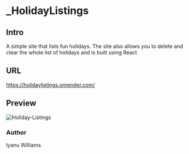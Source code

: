 # _HolidayListings

## Intro
 A simple site that lists fun holidays. The site also allows you to delete and clear the whole list of holidays and is built using React

## URL
https://holidaylistings.onrender.com/

## Preview
![Holiday-Listings](https://user-images.githubusercontent.com/57849511/208201032-8d6150bc-3b80-43ea-8593-bd84b3ccfefd.png)

### Author
Iyanu Williams
